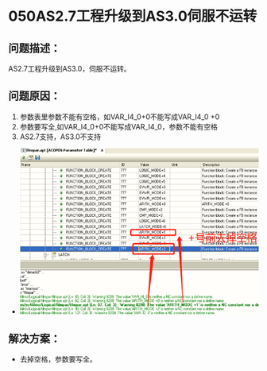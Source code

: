# 050AS2.7工程升级到AS3.0伺服不运转
## 问题描述：
AS2.7工程升级到AS3.0，伺服不运转。 
## 问题原因：
1.	参数表里参数不能有空格，如VAR_I4_0+0不能写成VAR_I4_0 +0
2.	参数要写全,如VAR_I4_0+0不能写成VAR_I4_0，参数不能有空格
3.	AS2.7支持，AS3.0不支持
- ![Img](./FILES/050AS2.7工程升级到AS3.0伺服不运转.md/img-20220810140255.png)
## 解决方案：
- 去掉空格，参数要写全。